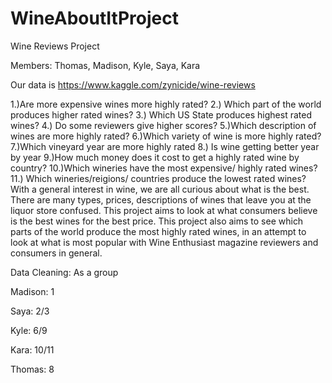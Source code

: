 # WineAboutItProject          
Wine Reviews Project  

Members: Thomas, Madison, Kyle, Saya, Kara 

Our data is https://www.kaggle.com/zynicide/wine-reviews

1.)Are more expensive wines more highly rated?
2.) Which part of the world produces higher rated wines?
3.) Which US State produces highest rated wines?
4.) Do some reviewers give higher scores?
5.)Which description of wines are more highly rated?
6.)Which variety of wine is more highly rated?
7.)Which vineyard year are more highly rated
8.) Is wine getting better year by year
9.)How much money does it cost to get a highly rated wine by country?
10.)Which wineries have the most expensive/ highly rated wines?
11.) Which wineries/reigions/ countries produce the lowest rated wines?
With a general interest in wine, we are all curious about what is the best. There are many types, prices, descriptions of wines that leave you at the liquor store confused. This project aims to look at what consumers believe is the best wines for the best price. This project also aims to see which parts of the world produce the most highly rated wines, in an attempt to look at what is most popular with Wine Enthusiast magazine reviewers and consumers in general.

Data Cleaning: As a group

Madison: 1 

Saya: 2/3

Kyle: 6/9

Kara: 10/11

Thomas: 8   
